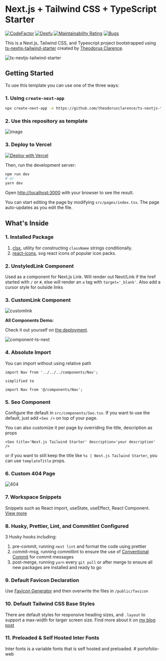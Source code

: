 # Next.js + Tailwind CSS + TypeScript Starter

[![CodeFactor](https://www.codefactor.io/repository/github/theodorusclarence/ts-nextjs-tailwind-starter/badge/main)](https://www.codefactor.io/repository/github/theodorusclarence/ts-nextjs-tailwind-starter/overview/main)
[![Depfu](https://badges.depfu.com/badges/fc6e730632ab9dacaf7df478a08684a7/overview.svg)](https://depfu.com/github/theodorusclarence/ts-nextjs-tailwind-starter?project_id=30160)
[![Maintainability Rating](https://sonarcloud.io/api/project_badges/measure?project=theodorusclarence_ts-nextjs-tailwind-starter&metric=sqale_rating)](https://sonarcloud.io/dashboard?id=theodorusclarence_ts-nextjs-tailwind-starter)
[![Bugs](https://sonarcloud.io/api/project_badges/measure?project=theodorusclarence_ts-nextjs-tailwind-starter&metric=bugs)](https://sonarcloud.io/dashboard?id=theodorusclarence_ts-nextjs-tailwind-starter)

This is a Next.js, Tailwind CSS, and Typescript project bootstrapped using [ts-nextjs-tailwind-starter](https://github.com/theodorusclarence/ts-nextjs-tailwind-starter) created by [Theodorus Clarence](https://github.com/theodorusclarence/ts-nextjs-tailwind-starter).

![ts-nextjs-tailwind-starter](https://socialify.git.ci/theodorusclarence/ts-nextjs-tailwind-starter/image?description=1&descriptionEditable=A%20starter%20for%20Next.js%2C%20Tailwind%20CSS%2C%20and%20Typescript%20with%20Absolute%20Import%2C%20Seo%2C%20Link%20component%2C%20pre-configured%20with%20Husky.&language=1&owner=1&pattern=Charlie%20Brown&stargazers=1&theme=Dark)

## Getting Started

To use this template you can use one of the three ways:

### 1. Using `create-next-app`

```bash
npx create-next-app -e https://github.com/theodorusclarence/ts-nextjs-tailwind-starter project-name
```

### 2. Use this repository as template

![image](https://user-images.githubusercontent.com/55318172/129183039-1a61e68d-dd90-4548-9489-7b3ccbb35810.png)

### 3. Deploy to Vercel

[![Deploy with Vercel](https://vercel.com/button)](https://vercel.com/new/git/external?repository-url=https%3A%2F%2Fgithub.com%2Ftheodorusclarence%2Fts-nextjs-tailwind-starter)

Then, run the development server:

```bash
npm run dev
# or
yarn dev
```

Open [http://localhost:3000](http://localhost:3000) with your browser to see the result.

You can start editing the page by modifying `src/pages/index.tsx`. The page auto-updates as you edit the file.

## What's Inside

### 1. Installed Package

1. [clsx](https://bundlephobia.com/package/clsx@latest), utility for constructing `className` strings conditionally.
2. [react-icons](https://bundlephobia.com/package/react-icons@latest), svg react icons of popular icon packs.

### 2. UnstyledLink Component

Used as a component for Next.js Link. Will render out Next/Link if the href started with `/` or `#`, else will render an `a` tag with `target='_blank'`. Also add a cursor style for outside links

### 3. CustomLink Component

![customlink](https://user-images.githubusercontent.com/55318172/129183546-4e8c2059-0493-4459-a1e9-755fbd32fe39.gif)

**All Components Demo:**

Check it out yourself on [the deployment](https://ts-nextjs-tailwind-starter.theodorusclarence.com/components).

![component-ts-next](https://user-images.githubusercontent.com/55318172/132181279-efb97b83-3265-4b85-87d5-0e11b757f0e4.gif)


### 4. Absolute Import

You can import without using relative path

```tsx
import Nav from '../../../components/Nav';

simplified to

import Nav from '@/components/Nav';
```

### 5. Seo Component

Configure the default in `src/components/Seo.tsx`. If you want to use the default, just add `<Seo />` on top of your page.

You can also customize it per page by overriding the title, description as props

```tsx
<Seo title='Next.js Tailwind Starter' description='your description' />
```

or if you want to still keep the title like `%s | Next.js Tailwind Starter`, you can use `templateTitle` props.

### 6. Custom 404 Page

![404](https://user-images.githubusercontent.com/55318172/129184274-d90631f2-6688-4ed2-bef2-a4d018a4863c.gif)

### 7. Workspace Snippets

Snippets such as React import, useState, useEffect, React Component. [View more](/.vscode/typescriptreact.code-snippets)

### 8. Husky, Prettier, Lint, and Commitlint Configured

3 Husky hooks including:

1. pre-commit, running `next lint` and format the code using prettier
2. commit-msg, running commitlint to ensure the use of [Conventional Commit](https://theodorusclarence.com/library/conventional-commit-readme) for commit messages
3. post-merge, running `yarn` every `git pull` or after merge to ensure all new packages are installed and ready to go

### 9. Default Favicon Declaration

Use [Favicon Generator](https://www.favicon-generator.org/) and then overwrite the files in `/public/favicon`

### 10. Default Tailwind CSS Base Styles

There are default styles for responsive heading sizes, and `.layout` to support a max-width for larger screen size. Find more about it on [my blog post](https://theodorusclarence.com/blog/tailwindcss-best-practice#1-using-layout-class-or-container)

### 11. Preloaded & Self Hosted Inter Fonts

Inter fonts is a variable fonts that is self hosted and preloaded.
#   p o r t o f o l i o - w e b  
 